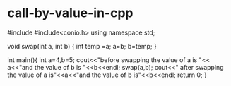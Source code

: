 # call-by-value-in-cpp

#include<iostream>
#include<conio.h>
using namespace std; 

void swap(int a, int b) {
    int temp =a; 
    a=b;
    b=temp;
  }
  
int main(){
int a=4,b=5;
cout<<"before swapping the value of a is "<< a<<"and the value of b is "<<b<<endl; 
swap(a,b);
cout<<" after swapping the value of a is"<<a<<"and the value of b is"<<b<<endl;
return 0;
}



  

